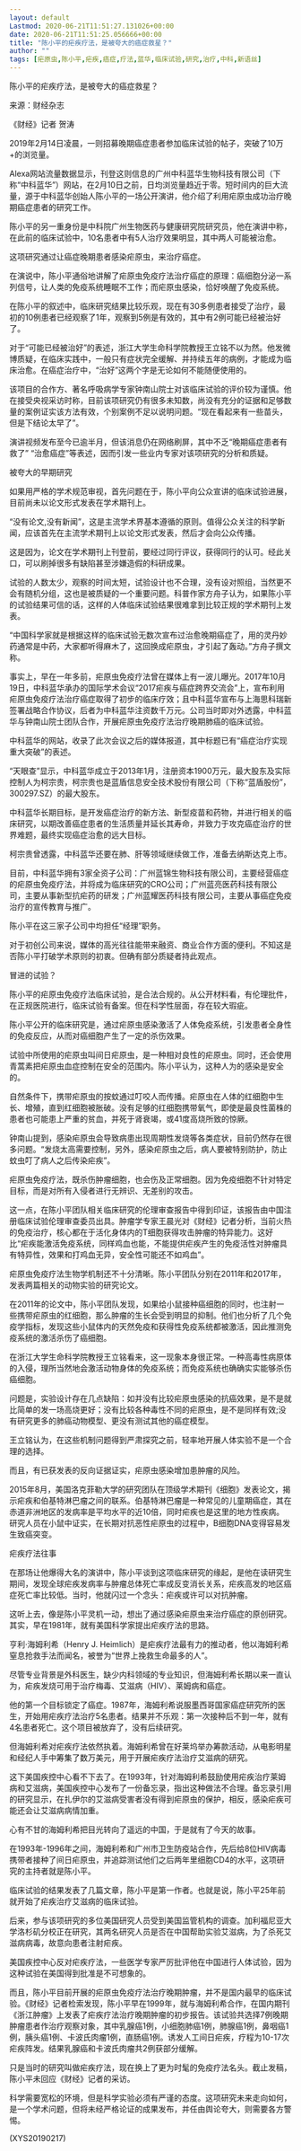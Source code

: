 ```yaml
---
layout: default
Lastmod: 2020-06-21T11:51:27.131026+00:00
date: 2020-06-21T11:51:25.056666+00:00
title: "陈小平的疟疾疗法，是被夸大的癌症救星？"
author: ""
tags: [疟原虫,陈小平,疟疾,癌症,疗法,蓝华,临床试验,研究,治疗,中科,新语丝]
---
```


陈小平的疟疾疗法，是被夸大的癌症救星？

来源：财经杂志

《财经》记者 贺涛

2019年2月14日凌晨，一则招募晚期癌症患者参加临床试验的帖子，突破了10万+的浏览量。

Alexa网站流量数据显示，刊登这则信息的广州中科蓝华生物科技有限公司（下称“中科蓝华”）网站，在2月10日之前，日均浏览量趋近于零。短时间内的巨大流量，源于中科蓝华创始人陈小平的一场公开演讲，他介绍了利用疟原虫成功治疗晚期癌症患者的研究工作。

陈小平的另一重身份是中科院广州生物医药与健康研究院研究员，他在演讲中称，在此前的临床试验中，10名患者中有5人治疗效果明显，其中两人可能被治愈。

这项研究通过让癌症晚期患者感染疟原虫，来治疗癌症。

在演说中，陈小平通俗地讲解了疟原虫免疫疗法治疗癌症的原理：癌细胞分泌一系列信号，让人类的免疫系统睡眠不工作；而疟原虫感染，恰好唤醒了免疫系统。

在陈小平的叙述中，临床研究结果比较乐观，现在有30多例患者接受了治疗，最初的10例患者已经观察了1年，观察到5例是有效的，其中有2例可能已经被治好了。

对于“可能已经被治好”的表述，浙江大学生命科学院教授王立铭不以为然。他发微博质疑，在临床实践中，一般只有症状完全缓解、并持续五年的病例，才能成为临床治愈。在癌症治疗中，“治好”这两个字是无论如何不能随便使用的。

该项目的合作方、著名呼吸病学专家钟南山院士对该临床试验的评价较为谨慎。他在接受央视采访时称，目前该项研究仍有很多未知数，尚没有充分的证据和足够数量的案例证实该方法有效，个别案例不足以说明问题。“现在看起来有一些苗头，但是下结论太早了”。

演讲视频发布至今已逾半月，但该消息仍在网络刷屏，其中不乏“晚期癌症患者有救了” “治愈癌症”等表述，因而引发一些业内专家对该项研究的分析和质疑。

被夸大的早期研究

如果用严格的学术规范审视，首先问题在于，陈小平向公众宣讲的临床试验进展，目前尚未以论文形式发表在学术期刊上。

“没有论文,没有新闻”，这是主流学术界基本遵循的原则。值得公众关注的科学新闻，应该首先在主流学术期刊上以论文形式发表，然后才会向公众传播。

这是因为，论文在学术期刊上刊登前，要经过同行评议，获得同行的认可。经此关口，可以刷掉很多有缺陷甚至涉嫌造假的科研成果。

试验的人数太少，观察的时间太短，试验设计也不合理，没有设对照组，当然更不会有随机分组，这也是被质疑的一个重要问题。科普作家方舟子认为，如果陈小平的试验结果可信的话，这样的人体临床试验结果很难拿到比较正规的学术期刊上发表。

“中国科学家就是根据这样的临床试验无数次宣布过治愈晚期癌症了，用的灵丹妙药通常是中药，大家都听得麻木了，这回换成疟原虫，才引起了轰动。”方舟子撰文称。

事实上，早在一年多前，疟原虫免疫疗法曾在媒体上有一波儿曝光。2017年10月19日，中科蓝华承办的国际学术会议“2017疟疾与癌症跨界交流会”上，宣布利用疟原虫免疫疗法治疗癌症取得了初步的临床疗效；且中科蓝华宣布与上海思科瑞新签署战略合作协议，后者为中科蓝华注资数千万元。公司当时即对外透露，中科蓝华与钟南山院士团队合作，开展疟原虫免疫疗法治疗晚期肺癌的临床试验。

中科蓝华的网站，收录了此次会议之后的媒体报道，其中标题已有“癌症治疗实现重大突破”的表述。

“天眼查”显示，中科蓝华成立于2013年1月，注册资本1900万元，最大股东及实际控制人为柯宗贵，柯宗贵也是蓝盾信息安全技术股份有限公司（下称“蓝盾股份”，300297.SZ）的最大股东。

中科蓝华长期目标，是开发癌症治疗的新方法、新型疫苗和药物，并进行相关的临床研究，以期改善癌症患者的生活质量并延长其寿命，并致力于攻克癌症治疗的世界难题，最终实现癌症治愈的远大目标。

柯宗贵曾透露，中科蓝华还要在肺、肝等领域继续做工作，准备去纳斯达克上市。

目前，中科蓝华拥有3家全资子公司：广州蓝锦生物科技有限公司，主要经营癌症的疟原虫免疫疗法，并将成为临床研究的CRO公司；广州蓝亮医药科技有限公司，主要从事新型抗疟药的研发；广州蓝耀医药科技有限公司，主要从事癌症免疫治疗的宣传教育与推广。

陈小平在这三家子公司中均担任“经理”职务。

对于初创公司来说，媒体的高光往往能带来融资、商业合作方面的便利。不知这是否陈小平打破学术原则的初衷。但确有部分质疑者持此观点。

冒进的试验？

陈小平的疟原虫免疫疗法临床试验，是合法合规的。从公开材料看，有伦理批件，在正规医院进行，临床试验有备案。但在科学性层面，存在较大瑕疵。

陈小平公开的临床研究是，通过疟原虫感染激活了人体免疫系统，引发患者全身性的免疫反应，从而对癌细胞产生了一定的杀伤效果。

试验中所使用的疟原虫叫间日疟原虫，是一种相对良性的疟原虫。同时，还会使用青蒿素把疟原虫血症控制在安全的范围内。陈小平认为，这种人为的感染是安全的。

自然条件下，携带疟原虫的按蚊通过叮咬人而传播。疟原虫在人体的红细胞中生长、增殖，直到红细胞被胀破。没有足够的红细胞携带氧气，即使是最良性菌株的患者也可能患上严重的贫血，并死于肾衰竭，或41度高烧所致的惊厥。

钟南山提到，感染疟原虫会导致病患出现周期性发烧等各类症状，目前仍然存在很多问题。“发烧太高需要控制，另外，感染疟原虫之后，病人要被特别防护，防止蚊虫叮了病人之后传染疟疾”。

疟原虫免疫疗法，既杀伤肿瘤细胞，也会伤及正常细胞。因为免疫细胞不针对特定目标，而是对所有入侵者进行无辨识、无差别的攻击。

这一点，在陈小平团队相关临床研究的伦理审查报告中得到印证，该报告由中国注册临床试验伦理审查委员出具。肿瘤学专家王晨光对《财经》记者分析，当前火热的免疫治疗，核心都在于活化身体内的T细胞获得攻击肿瘤的特异能力。这好比“疟疾能激活免疫系统，同样鸡血也能，不能提供疟疾产生的免疫活性对肿瘤具有特异性，效果和打鸡血无异，安全性可能还不如鸡血”。

疟原虫免疫疗法生物学机制还不十分清晰。陈小平团队分别在2011年和2017年，发表两篇相关的动物实验的研究论文。

在2011年的论文中，陈小平团队发现，如果给小鼠接种癌细胞的同时，也注射一些携带疟原虫的红细胞，那么肿瘤的生长会受到明显的抑制。他们也分析了几个免疫学指标，发现这些小鼠体内的天然免疫和获得性免疫系统都被激活，因此推测免疫系统的激活杀伤了癌细胞。

在浙江大学生命科学院教授王立铭看来，这一现象本身很正常。一种高毒性病原体的入侵，理所当然地会激活动物身体的免疫系统；而免疫系统也确确实实能够杀伤癌细胞。

问题是，实验设计存在几点缺陷：如并没有比较疟原虫感染的抗癌效果，是不是就比简单的发一场高烧更好；没有比较各种毒性不同的疟原虫，是不是同样有效;没有研究更多的肺癌动物模型、更没有测试其他的癌症模型。

王立铭认为，在这些机制问题得到严肃探究之前，轻率地开展人体实验不是一个合理的选择。

而且，有已获发表的反向证据证实，疟原虫感染增加患肿瘤的风险。

2015年8月，美国洛克菲勒大学的研究团队在顶级学术期刊《细胞》发表论文，揭示疟疾和伯基特淋巴瘤之间的联系。伯基特淋巴瘤是一种常见的儿童期癌症，其在赤道非洲地区的发病率是平均水平的近10倍，同时疟疾也是这里的地方性疾病。研究人员在小鼠中证实，在长期对抗恶性疟原虫的过程中，B细胞DNA变得容易发生致癌突变。

疟疾疗法往事

在那场让他爆得大名的演讲中，陈小平谈到这项临床研究的缘起，是他在读研究生期间，发现全球疟疾发病率与肿瘤总体死亡率成反变消长关系，疟疾高发的地区癌症死亡率比较低。当时，他就闪过一个念头：疟疾或许可以对抗肿瘤。

这听上去，像是陈小平灵机一动，想出了通过感染疟原虫来治疗癌症的原创研究。其实，早在1981年，就有美国科学家提出疟疾疗法的思路。

亨利·海姆利希（Henry J. Heimlich）是疟疾疗法最有力的推动者，他以海姆利希窒息抢救手法而闻名，被誉为“世界上挽救生命最多的人”。

尽管专业背景是外科医生，缺少内科领域的专业知识，但海姆利希长期以来一直认为，疟疾发烧可用于治疗梅毒、艾滋病（HIV）、莱姆病和癌症。

他的第一个目标锁定了癌症。1987年，海姆利希说服墨西哥国家癌症研究所的医生，开始用疟疾疗法治疗5名患者。结果并不乐观：第一次接种后不到一年，就有4名患者死亡。这个项目被放弃了，没有后续研究。

但海姆利希对疟疾疗法依然执着。海姆利希曾在好莱坞举办筹款活动，从电影明星和经纪人手中筹集了数万美元，用于开展疟疾疗法治疗艾滋病的研究。

这下美国疾控中心看不下去了。在1993年，针对海姆利希鼓励使用疟疾治疗莱姆病和艾滋病，美国疾控中心发布了一份备忘录，指出这种做法不合理。备忘录引用的研究显示，在扎伊尔的艾滋病受害者没有得到疟原虫的保护，相反，感染疟疾可能还会让艾滋病病情加重。

心有不甘的海姆利希把目光转向了遥远的中国，于是就有了今天的故事。

在1993年-1996年之间，海姆利希和广州市卫生防疫站合作，先后给8位HIV病毒携带者接种了间日疟原虫，并追踪测试他们之后两年里细胞CD4的水平，这项研究的主持者就是陈小平。

临床试验的结果发表了几篇文章，陈小平是第一作者。也就是说，陈小平25年前就开始了疟疾治疗艾滋病的临床试验。

后来，参与该项研究的多位美国研究人员受到美国监管机构的调查。加利福尼亚大学洛杉矶分校正在研究，其两名研究人员是否在中国帮助实验艾滋病，为了杀死艾滋病病毒，故意向患者注射疟疾。

美国疾控中心反对疟疾疗法，一些医学专家严厉批评他在中国进行人体试验，因为这种试验在美国得到批准是不可想象的。

而且，陈小平目前开展的疟原虫免疫疗法治疗晚期肿瘤，并不是国内最早的临床试验。《财经》记者检索发现，陈小平早在1999年，就与海姆利希合作，在国内期刊《浙江肿瘤》上发表了疟疾疗法治疗晚期肿瘤的初步报告。该试验共选择7例晚期肿瘤患者作治疗观察对象，其中乳腺癌1例，小细胞肺癌1例，肺腺癌1例，鼻咽癌1例，胰头癌1例、卡波氏肉瘤1例，直肠癌1例。诱发人工间日疟疾，疗程为10-17次疟疾阵发。结果乳腺癌和卡波氏肉瘤共2例获部分缓解。

只是当时的研究叫做疟疾疗法，现在换上了更为时髦的免疫疗法名头。截止发稿，陈小平未回应《财经》记者的采访。

科学需要宽松的环境，但是科学实验必须有严谨的态度。这项研究未来走向如何，是一个学术问题，但将未经严格论证的成果发布，并任由舆论夸大，则需要各方警惕。

(XYS20190217)

